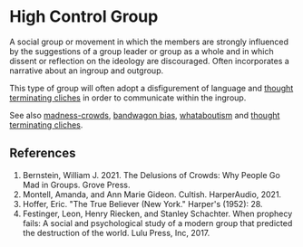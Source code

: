 # High Control Group
A social group or movement in which the members are strongly influenced by the suggestions of a group leader or group as a whole and in which dissent or reflection on the ideology are discouraged. Often incorporates a narrative about an ingroup and outgroup.

This type of group will often adopt a disfigurement of language and [thought terminating cliches](thought-terminating-cliches.md) in order to communicate within the ingroup.

See also [madness-crowds](madness-crowds.md), [bandwagon bias](bandwagon-bias.md), [whataboutism](whataboutism.md) and [thought terminating cliches](thought-terminating-cliches.md).

## References
1. Bernstein, William J. 2021. The Delusions of Crowds: Why People Go Mad in Groups. Grove Press.
1. Montell, Amanda, and Ann Marie Gideon. Cultish. HarperAudio, 2021.
1. Hoffer, Eric. "The True Believer (New York." Harper's (1952): 28.
1. Festinger, Leon, Henry Riecken, and Stanley Schachter. When prophecy fails: A social and psychological study of a modern group that predicted the destruction of the world. Lulu Press, Inc, 2017.